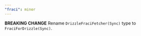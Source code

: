 ```yaml
---
"fraci": minor
---
```


**BREAKING CHANGE** Rename `DrizzleFraciFetcher(Sync)` type to `FraciForDrizzle(Sync)`.
